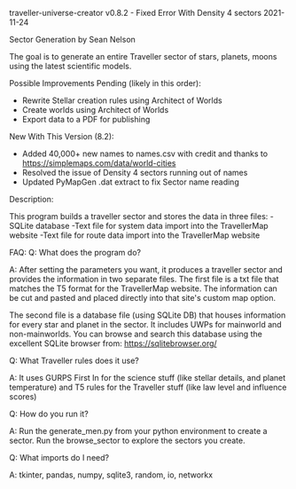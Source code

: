  traveller-universe-creator
v0.8.2 - Fixed Error With Density 4 sectors
2021-11-24

 Sector Generation
 by Sean Nelson

 The goal is to generate an entire Traveller sector of stars, planets, moons using the latest scientific models.

 Possible Improvements Pending (likely in this order):

   - Rewrite Stellar creation rules using  Architect of Worlds
   - Create worlds using Architect of Worlds
   - Export data to a PDF for publishing

New With This Version (8.2):

   - Added 40,000+ new names to names.csv with credit and thanks to https://simplemaps.com/data/world-cities
   - Resolved the issue of Density 4 sectors running out of names
   - Updated PyMapGen .dat extract to fix Sector name reading



Description:

This program builds a traveller sector and stores the data in three files:
-SQLite database
-Text file for system data import into the TravellerMap website
-Text file for route data import into the TravellerMap website


FAQ:
Q:  What does the program do?

A:  After setting the parameters you want, it produces a traveller sector and provides the information in two separate files. 
The first file is a txt file that matches the T5 format for the TravellerMap website.  The information can be cut and pasted and placed directly into that site's custom map option.

The second file is a database file (using SQLite DB) that houses information for every star and planet in the sector.  It includes UWPs for mainworld and non-mainworlds.
You can browse and search this database using the excellent SQLite browser from: https://sqlitebrowser.org/

Q:  What Traveller rules does it use?

A:  It uses GURPS First In for the science stuff (like stellar details, and planet temperature) and T5 rules for the Traveller stuff (like law level and influence scores)

Q:  How do you run it?

A:  Run the generate_men.py from your python environment to create a sector.  Run the browse_sector to explore the sectors you create.

Q:  What imports do I need?

A:  tkinter, pandas, numpy, sqlite3, random, io, networkx



